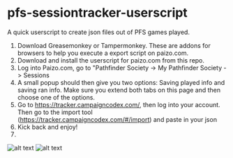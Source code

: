 # pfs-sessiontracker-userscript
A quick userscript to create json files out of PFS games played.

1. Download Greasemonkey or Tampermonkey. These are addons for browsers to help you execute a export script on paizo.com.
2. Download and install the userscript for paizo.com from this repo.
3. Log into Paizo.com, go to "Pathfinder Society -> My Pathfinder Society -> Sessions
4. A small popup should then give you two options: Saving played info and saving ran info. Make sure you extend both tabs on this page and then choose one of the options.
5. Go to https://tracker.campaigncodex.com/, then log into your account.  Then go to the import tool (https://tracker.campaigncodex.com/#/import) and paste in your json
6. Kick back and enjoy!
7. 
![alt text](screenshots/closed.png "In action, closed")
![alt text](screenshots/opened.png "In action, opened")

